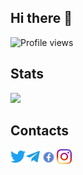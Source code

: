## Hi there 👋

![Profile views](https://gpvc.arturio.dev/philyuchkoff)

## Stats
<img src="https://github-readme-stats.vercel.app/api?username=philyuchkoff&show_icons=true&count_private=true">


## Contacts
<a href="https://twitter.com/philyuchkoff"><img align="left" alt="Vitaliy Filyuchkov | Twitter" width="24px" src="https://github.com/philyuchkoff/philyuchkoff/blob/main/assets/tw.png" /></a>

<a href="https://t.me/philyuchkoff"><img align="left" alt="Vitaliy Filyuchkov | Telegram" width="24px" src="https://github.com/philyuchkoff/philyuchkoff/blob/main/assets/tg.png" /></a> 

<a href="https://www.facebook.com/vitaliy.philyuchkoff/"><img align="left" alt="Vitaliy Filyuchkov | Facebook" width="26px"
src="https://github.com/philyuchkoff/philyuchkoff/blob/main/assets/fb.png" /></a> 

<a href="https://www.instagram.com/philyuchkoff/"><img align="left" alt="Vitaliy Filyuchkov | Instagram" width="24px" src="https://github.com/philyuchkoff/philyuchkoff/blob/main/assets/ig.png" /></a>



